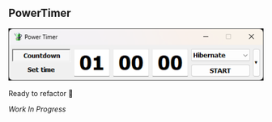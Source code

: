 
## PowerTimer

![Screenshot](screenshot.png)

Ready to refactor :slightly_smiling_face:

*Work In Progress*
